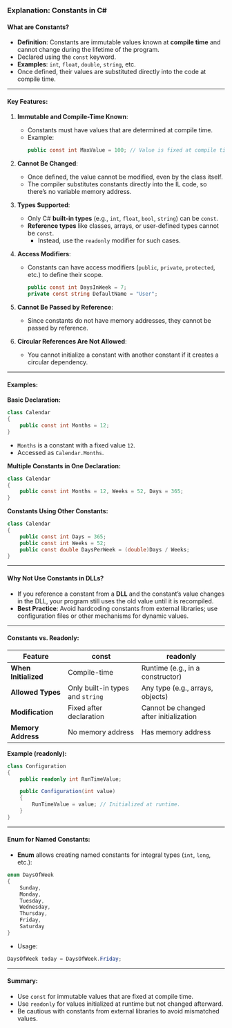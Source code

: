 ### Explanation: **Constants in C#**

#### What are Constants?
- **Definition**: Constants are immutable values known at **compile time** and cannot change during the lifetime of the program.
- Declared using the `const` keyword.
- **Examples**: `int`, `float`, `double`, `string`, etc.
- Once defined, their values are substituted directly into the code at compile time.

---

#### Key Features:
1. **Immutable and Compile-Time Known**:
   - Constants must have values that are determined at compile time.
   - Example:
     ```csharp
     public const int MaxValue = 100; // Value is fixed at compile time.
     ```

2. **Cannot Be Changed**:
   - Once defined, the value cannot be modified, even by the class itself.
   - The compiler substitutes constants directly into the IL code, so there’s no variable memory address.

3. **Types Supported**:
   - Only C# **built-in types** (e.g., `int`, `float`, `bool`, `string`) can be `const`.
   - **Reference types** like classes, arrays, or user-defined types cannot be `const`. 
     - Instead, use the `readonly` modifier for such cases.

4. **Access Modifiers**:
   - Constants can have access modifiers (`public`, `private`, `protected`, etc.) to define their scope.
     ```csharp
     public const int DaysInWeek = 7;
     private const string DefaultName = "User";
     ```

5. **Cannot Be Passed by Reference**:
   - Since constants do not have memory addresses, they cannot be passed by reference.

6. **Circular References Are Not Allowed**:
   - You cannot initialize a constant with another constant if it creates a circular dependency.

---

#### Examples:

**Basic Declaration:**
```csharp
class Calendar
{
    public const int Months = 12;
}
```
- `Months` is a constant with a fixed value `12`.
- Accessed as `Calendar.Months`.

**Multiple Constants in One Declaration:**
```csharp
class Calendar
{
    public const int Months = 12, Weeks = 52, Days = 365;
}
```

**Constants Using Other Constants:**
```csharp
class Calendar
{
    public const int Days = 365;
    public const int Weeks = 52;
    public const double DaysPerWeek = (double)Days / Weeks;
}
```

---

#### Why Not Use Constants in DLLs?
- If you reference a constant from a **DLL** and the constant’s value changes in the DLL, your program still uses the old value until it is recompiled.
- **Best Practice**: Avoid hardcoding constants from external libraries; use configuration files or other mechanisms for dynamic values.

---

#### Constants vs. Readonly:
| Feature                 | **const**                          | **readonly**                           |
|-------------------------|-------------------------------------|----------------------------------------|
| **When Initialized**    | Compile-time                       | Runtime (e.g., in a constructor)       |
| **Allowed Types**       | Only built-in types and `string`   | Any type (e.g., arrays, objects)       |
| **Modification**        | Fixed after declaration            | Cannot be changed after initialization |
| **Memory Address**      | No memory address                  | Has memory address                     |

**Example (readonly):**
```csharp
class Configuration
{
    public readonly int RunTimeValue;

    public Configuration(int value)
    {
        RunTimeValue = value; // Initialized at runtime.
    }
}
```

---

#### Enum for Named Constants:
- **Enum** allows creating named constants for integral types (`int`, `long`, etc.):
```csharp
enum DaysOfWeek
{
    Sunday,
    Monday,
    Tuesday,
    Wednesday,
    Thursday,
    Friday,
    Saturday
}
```
- Usage:
```csharp
DaysOfWeek today = DaysOfWeek.Friday;
```

---

#### Summary:
- Use `const` for immutable values that are fixed at compile time.
- Use `readonly` for values initialized at runtime but not changed afterward.
- Be cautious with constants from external libraries to avoid mismatched values.